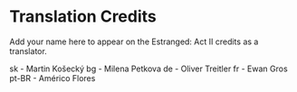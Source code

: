 # Translation Credits

Add your name here to appear on the Estranged: Act II credits as a translator.

sk - Martin Košecký
bg - Milena Petkova
de - Oliver Treitler
fr - Ewan Gros
pt-BR - Américo Flores